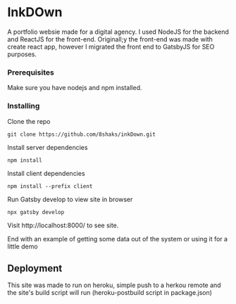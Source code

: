 # InkDOwn

A portfolio websie made for a digital agency. I used NodeJS for the backend and ReactJS for the front-end. Originall;y the front-end was made with create react app, however I migrated the front end to GatsbyJS for SEO purposes.

### Prerequisites

Make sure you have nodejs and npm installed.

### Installing


Clone the repo

```
git clone https://github.com/8shaks/inkDown.git
```
Install server dependencies

```
npm install
```
Install client dependencies 
```
npm install --prefix client
```

Run Gatsby develop to view site in browser
```
npx gatsby develop
```
Visit http://localhost:8000/ to see site.


End with an example of getting some data out of the system or using it for a little demo



## Deployment
This site was made to run on heroku, simple push to a herkou remote and the site's build script will run (heroku-postbuild script in package.json)
